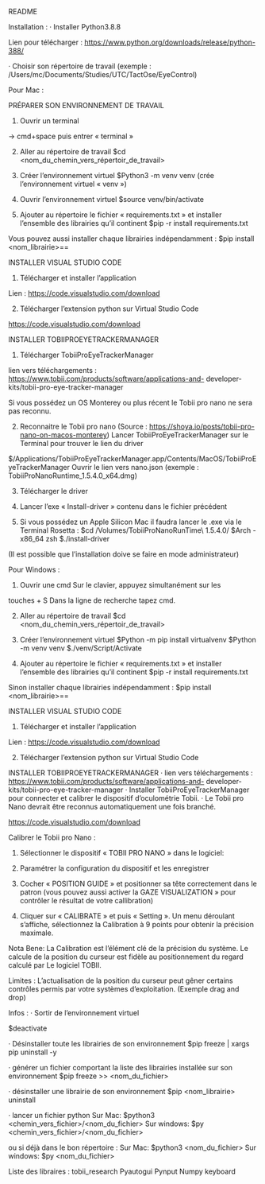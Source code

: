 README

Installation :
· Installer Python3.8.8

Lien pour télécharger : https://www.python.org/downloads/release/python-388/

· Choisir son répertoire de travail (exemple : /Users/mc/Documents/Studies/UTC/TactOse/EyeControl)

Pour Mac :

PRÉPARER SON ENVIRONNEMENT DE TRAVAIL
1. Ouvrir un terminal

-> cmd+space puis entrer « terminal »

2. Aller au répertoire de travail
$cd <nom_du_chemin_vers_répertoir_de_travail>

3. Créer l’environnement virtuel
$Python3 -m venv venv (crée l’environnement virtuel « venv »)

4. Ouvrir l’environnement virtuel
$source venv/bin/activate

5. Ajouter au répertoire le fichier « requirements.txt » et installer l’ensemble des librairies qu’il 
continent
$pip -r install requirements.txt

Vous pouvez aussi installer chaque librairies indépendamment :
$pip install <nom_librairie>==<version>

INSTALLER VISUAL STUDIO CODE
1.  Télécharger et installer l’application

Lien : https://code.visualstudio.com/download

2. Télécharger l’extension python sur Virtual Studio Code

https://code.visualstudio.com/download


INSTALLER TOBIIPROEYETRACKERMANAGER
1.  Télécharger TobiiProEyeTrackerManager

lien vers téléchargements : https://www.tobii.com/products/software/applications-and-
developer-kits/tobii-pro-eye-tracker-manager

Si vous possédez un OS Monterey ou plus récent le Tobii pro nano ne sera pas reconnu.

2. Reconnaitre le Tobii pro nano
(Source : https://shoya.io/posts/tobii-pro-nano-on-macos-monterey)
Lancer TobiiProEyeTrackerManager sur le Terminal pour trouver le lien du driver

$/Applications/TobiiProEyeTrackerManager.app/Contents/MacOS/TobiiProEyeTrackerManager
Ouvrir le lien vers nano.json (exemple : TobiiProNanoRuntime_1.5.4.0_x64.dmg)

3. Télécharger le driver
4. Lancer l’exe « Install-driver »  contenu dans le fichier précédent

5. Si vous possédez un Apple Silicon Mac il faudra lancer le .exe via le Terminal Rosetta :
$cd /Volumes/TobiiProNanoRunTime\ 1.5.4.0/
$Arch -x86_64 zsh
$./install-driver

(Il est possible que l’installation doive se faire en mode administrateur)

Pour Windows :

1. Ouvrir une cmd
Sur le clavier, appuyez simultanément sur les

touches + S
Dans la ligne de recherche tapez cmd.

2. Aller au répertoire de travail
$cd <nom_du_chemin_vers_répertoir_de_travail>

3. Créer l’environnement virtuel
$Python -m pip install virtualvenv
$Python -m venv venv
$./venv/Script/Activate

4. Ajouter au répertoire le fichier « requirements.txt » et installer l’ensemble des librairies qu’il 
continent
$pip -r install requirements.txt

Sinon installer chaque librairies indépendamment :
$pip install <nom_librairie>==<version>

INSTALLER VISUAL STUDIO CODE
1.  Télécharger et installer l’application

Lien : https://code.visualstudio.com/download

2. Télécharger l’extension python sur Virtual Studio Code

INSTALLER TOBIIPROEYETRACKERMANAGER
· lien vers téléchargements : https://www.tobii.com/products/software/applications-and-
developer-kits/tobii-pro-eye-tracker-manager
· Installer TobiiProEyeTrackerManager pour connecter et calibrer le dispositif d’oculométrie
Tobii.
· Le Tobii pro Nano devrait être reconnus automatiquement une fois branché.

https://code.visualstudio.com/download


Calibrer le Tobii pro Nano :

1.  Sélectionner le dispositif « TOBII PRO NANO » dans le logiciel:
2. Paramétrer la configuration du dispositif et les enregistrer

3. Cocher « POSITION GUIDE » et positionner sa tête correctement dans le patron (vous pouvez 
aussi activer la GAZE VISUALIZATION » pour contrôler le résultat de votre callibration)
4. Cliquer sur « CALIBRATE » et puis « Setting ». Un menu déroulant s’affiche, sélectionnez la 
Calibration à 9 points pour obtenir la précision maximale.

Nota Bene:
La Calibration est l’élément clé de la précision du système. Le calcule de la position du curseur 
est fidèle au positionnement du regard calculé par Le logiciel TOBII.

Limites :
L’actualisation de la position du curseur peut gêner certains contrôles permis par votre systèmes 
d’exploitation. (Exemple drag and drop)

Infos :
· Sortir de l’environnement virtuel

$deactivate

· Désinstaller toute les librairies de son environnement
$pip freeze | xargs pip uninstall -y

· générer un fichier comportant la liste des librairies installée sur son environnement
$pip freeze >> <nom_du_fichier>

· désinstaller une librairie de son environnement 
$pip <nom_librairie> uninstall 

· lancer un fichier python 
Sur Mac: 
$python3 <chemin_vers_fichier>/<nom_du_fichier> 
Sur windows: 
$py <chemin_vers_fichier>/<nom_du_fichier> 

ou si déjà dans le bon répertoire : 
Sur Mac: 
$python3 <nom_du_fichier> 
Sur windows: 
$py <nom_du_fichier> 

Liste des libraires :
tobii_research 
Pyautogui 
Pynput 
Numpy 
keyboard